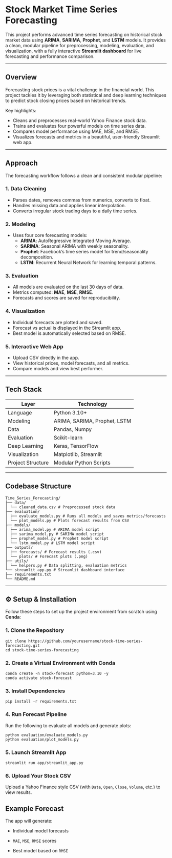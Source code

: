 # Stock Market Time Series Forecasting

This project performs advanced time series forecasting on historical stock market data using **ARIMA**, **SARIMA**, **Prophet**, and **LSTM** models. It provides a clean, modular pipeline for preprocessing, modeling, evaluation, and visualization, with a fully interactive **Streamlit dashboard** for live forecasting and performance comparison.

---

## Overview

Forecasting stock prices is a vital challenge in the financial world. This project tackles it by leveraging both statistical and deep learning techniques to predict stock closing prices based on historical trends.

Key highlights:
- Cleans and preprocesses real-world Yahoo Finance stock data.
- Trains and evaluates four powerful models on time series data.
- Compares model performance using MAE, MSE, and RMSE.
- Visualizes forecasts and metrics in a beautiful, user-friendly Streamlit web app.

---

## Approach

The forecasting workflow follows a clean and consistent modular pipeline:

### 1. **Data Cleaning**
- Parses dates, removes commas from numerics, converts to float.
- Handles missing data and applies linear interpolation.
- Converts irregular stock trading days to a daily time series.

### 2. **Modeling**
- Uses four core forecasting models:
  - **ARIMA**: AutoRegressive Integrated Moving Average.
  - **SARIMA**: Seasonal ARIMA with weekly seasonality.
  - **Prophet**: Facebook’s time series model for trend/seasonality decomposition.
  - **LSTM**: Recurrent Neural Network for learning temporal patterns.

### 3. **Evaluation**
- All models are evaluated on the last 30 days of data.
- Metrics computed: **MAE**, **MSE**, **RMSE**.
- Forecasts and scores are saved for reproducibility.

### 4. **Visualization**
- Individual forecasts are plotted and saved.
- Forecast vs actual is displayed in the Streamlit app.
- Best model is automatically selected based on RMSE.

### 5. **Interactive Web App**
- Upload CSV directly in the app.
- View historical prices, model forecasts, and all metrics.
- Compare models and view best performer.

---

## Tech Stack

| Layer             | Technology              |
|------------------|-------------------------|
| Language          | Python 3.10+            |
| Modeling          | ARIMA, SARIMA, Prophet, LSTM |
| Data              | Pandas, Numpy           |
| Evaluation        | Scikit-learn            |
| Deep Learning     | Keras, TensorFlow       |
| Visualization     | Matplotlib, Streamlit   |
| Project Structure | Modular Python Scripts  |

---

## Codebase Structure

```
Time_Series_Forecasting/
├── data/
│ └── cleaned_data.csv # Preprocessed stock data
├── evaluation/
│ ├── evaluate_models.py # Runs all models and saves metrics/forecasts
│ └── plot_models.py # Plots forecast results from CSV
├── models/
│ ├── arima_model.py # ARIMA model script
│ ├── sarima_model.py # SARIMA model script
│ ├── prophet_model.py # Prophet model script
│ └── lstm_model.py # LSTM model script
├── outputs/
│ ├── forecasts/ # Forecast results (.csv)
│ └── plots/ # Forecast plots (.png)
├── utils/
│ └── helpers.py # Data splitting, evaluation metrics
└── streamlit_app.py # Streamlit dashboard interface
├── requirements.txt
└── README.md
```
---

## ⚙️ Setup & Installation

Follow these steps to set up the project environment from scratch using **Conda**:

### 1. Clone the Repository

```
git clone https://github.com/yourusername/stock-time-series-forecasting.git
cd stock-time-series-forecasting
```
### 2. Create a Virtual Environment with Conda
```
conda create -n stock-forecast python=3.10 -y
conda activate stock-forecast

```
### 3. Install Dependencies
```
pip install -r requirements.txt

```
### 4. Run Forecast Pipeline
Run the following to evaluate all models and generate plots:
```
python evaluation/evaluate_models.py
python evaluation/plot_models.py
```

### 5. Launch Streamlit App
```
streamlit run app/streamlit_app.py

```
### 6. Upload Your Stock CSV
Upload a Yahoo Finance style CSV (with `Date`, `Open`, `Close`, `Volume`, etc.) to view results.

## Example Forecast
The app will generate:

- Individual model forecasts

- `MAE`, `MSE`, `RMSE` scores

- Best model based on `RMSE`